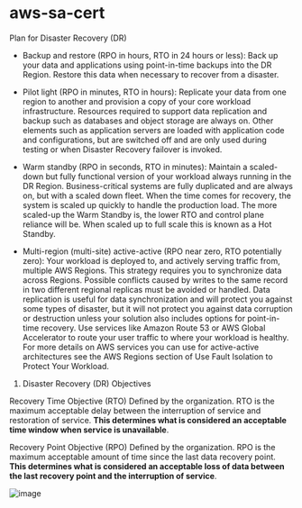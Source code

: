 # aws-sa-cert
Plan for Disaster Recovery (DR)

- Backup and restore (RPO in hours, RTO in 24 hours or less): Back up your data and applications using point-in-time backups into the DR Region. Restore this data when necessary to recover from a disaster.

- Pilot light (RPO in minutes, RTO in hours): Replicate your data from one region to another and provision a copy of your core workload infrastructure. Resources required to support data replication and backup such as databases and object storage are always on. Other elements such as application servers are loaded with application code and configurations, but are switched off and are only used during testing or when Disaster Recovery failover is invoked.

- Warm standby (RPO in seconds, RTO in minutes): Maintain a scaled-down but fully functional version of your workload always running in the DR Region. Business-critical systems are fully duplicated and are always on, but with a scaled down fleet. When the time comes for recovery, the system is scaled up quickly to handle the production load. The more scaled-up the Warm Standby is, the lower RTO and control plane reliance will be. When scaled up to full scale this is known as a Hot Standby.

- Multi-region (multi-site) active-active (RPO near zero, RTO potentially zero): Your workload is deployed to, and actively serving traffic from, multiple AWS Regions. This strategy requires you to synchronize data across Regions. Possible conflicts caused by writes to the same record in two different regional replicas must be avoided or handled. Data replication is useful for data synchronization and will protect you against some types of disaster, but it will not protect you against data corruption or destruction unless your solution also includes options for point-in-time recovery. Use services like Amazon Route 53 or AWS Global Accelerator to route your user traffic to where your workload is healthy. For more details on AWS services you can use for active-active architectures see the AWS Regions section of Use Fault Isolation to Protect Your Workload.

1. Disaster Recovery (DR) Objectives


Recovery Time Objective (RTO) Defined by the organization. RTO is the maximum acceptable delay between the interruption of service and restoration of service. **This determines what is considered an acceptable time window when service is unavailable**.

Recovery Point Objective (RPO) Defined by the organization. RPO is the maximum acceptable amount of time since the last data recovery point. **This determines what is considered an acceptable loss of data between the last recovery point and the interruption of service**.

![image](https://user-images.githubusercontent.com/53068248/149376946-b3a74f97-1c6b-40d2-b05b-e28589d15c5b.png)
